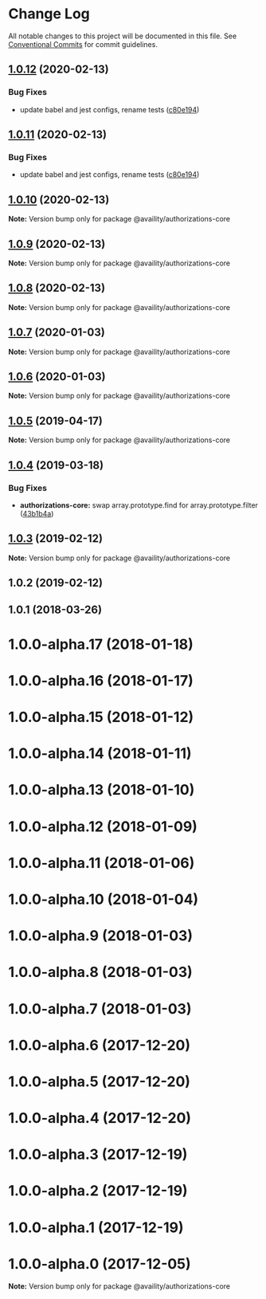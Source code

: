 # Change Log

All notable changes to this project will be documented in this file.
See [Conventional Commits](https://conventionalcommits.org) for commit guidelines.

## [1.0.12](https://github.com/Availity/sdk-js/compare/@availity/authorizations-core@1.0.10...@availity/authorizations-core@1.0.12) (2020-02-13)


### Bug Fixes

* update babel and jest configs, rename tests ([c80e194](https://github.com/Availity/sdk-js/commit/c80e1947f0c3cb28c3c7db842c82f381622d72e7))





## [1.0.11](https://github.com/Availity/sdk-js/compare/@availity/authorizations-core@1.0.10...@availity/authorizations-core@1.0.11) (2020-02-13)


### Bug Fixes

* update babel and jest configs, rename tests ([c80e194](https://github.com/Availity/sdk-js/commit/c80e1947f0c3cb28c3c7db842c82f381622d72e7))





## [1.0.10](https://github.com/Availity/sdk-js/compare/@availity/authorizations-core@1.0.7...@availity/authorizations-core@1.0.10) (2020-02-13)

**Note:** Version bump only for package @availity/authorizations-core





## [1.0.9](https://github.com/Availity/sdk-js/compare/@availity/authorizations-core@1.0.8...@availity/authorizations-core@1.0.9) (2020-02-13)

**Note:** Version bump only for package @availity/authorizations-core





## [1.0.8](https://github.com/Availity/sdk-js/compare/@availity/authorizations-core@1.0.7...@availity/authorizations-core@1.0.8) (2020-02-13)

**Note:** Version bump only for package @availity/authorizations-core





## [1.0.7](https://github.com/Availity/sdk-js/compare/@availity/authorizations-core@1.0.6...@availity/authorizations-core@1.0.7) (2020-01-03)

**Note:** Version bump only for package @availity/authorizations-core

## [1.0.6](https://github.com/Availity/sdk-js/compare/@availity/authorizations-core@1.0.5...@availity/authorizations-core@1.0.6) (2020-01-03)

**Note:** Version bump only for package @availity/authorizations-core

## [1.0.5](https://github.com/Availity/sdk-js/compare/@availity/authorizations-core@1.0.4...@availity/authorizations-core@1.0.5) (2019-04-17)

**Note:** Version bump only for package @availity/authorizations-core

## [1.0.4](https://github.com/Availity/sdk-js/compare/@availity/authorizations-core@1.0.3...@availity/authorizations-core@1.0.4) (2019-03-18)

### Bug Fixes

-   **authorizations-core:** swap array.prototype.find for array.prototype.filter ([43b1b4a](https://github.com/Availity/sdk-js/commit/43b1b4a))

## [1.0.3](https://github.com/Availity/sdk-js/compare/@availity/authorizations-core@1.0.2...@availity/authorizations-core@1.0.3) (2019-02-12)

**Note:** Version bump only for package @availity/authorizations-core

## 1.0.2 (2019-02-12)

## 1.0.1 (2018-03-26)

# 1.0.0-alpha.17 (2018-01-18)

# 1.0.0-alpha.16 (2018-01-17)

# 1.0.0-alpha.15 (2018-01-12)

# 1.0.0-alpha.14 (2018-01-11)

# 1.0.0-alpha.13 (2018-01-10)

# 1.0.0-alpha.12 (2018-01-09)

# 1.0.0-alpha.11 (2018-01-06)

# 1.0.0-alpha.10 (2018-01-04)

# 1.0.0-alpha.9 (2018-01-03)

# 1.0.0-alpha.8 (2018-01-03)

# 1.0.0-alpha.7 (2018-01-03)

# 1.0.0-alpha.6 (2017-12-20)

# 1.0.0-alpha.5 (2017-12-20)

# 1.0.0-alpha.4 (2017-12-20)

# 1.0.0-alpha.3 (2017-12-19)

# 1.0.0-alpha.2 (2017-12-19)

# 1.0.0-alpha.1 (2017-12-19)

# 1.0.0-alpha.0 (2017-12-05)

**Note:** Version bump only for package @availity/authorizations-core
